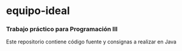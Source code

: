 # equipo-ideal
### Trabajo práctico para Programación III
Este repositorio contiene código fuente y consignas a realizar en Java
